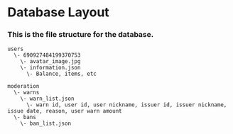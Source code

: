 # Database Layout
### This is the file structure for the database.

```
users
  \- 690927484199370753
    \- avatar_image.jpg
    \- information.json
      \- Balance, items, etc

moderation
  \- warns
    \- warn_list.json
      \- warn id, user id, user nickname, issuer id, issuer nickname, issue date, reason, user warn amount
  \- bans
    \- ban_list.json
```
